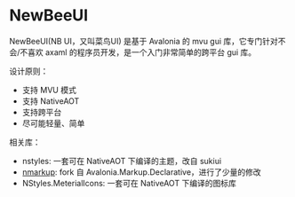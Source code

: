 # NewBeeUI

NewBeeUI(NB UI，又叫菜鸟UI) 是基于 Avalonia 的 mvu gui 库，它专门针对不会/不喜欢 axaml 的程序员开发，是一个入门非常简单的跨平台 gui 库。

设计原则：

- 支持 MVU 模式
- 支持 NativeAOT
- 支持跨平台
- 尽可能轻量、简单

相关库：

- nstyles: 一套可在 NativeAOT 下编译的主题，改自 sukiui
- [nmarkup](https://github.com/nscript-site/Avalonia.Markup.Declarative): fork 自 Avalonia.Markup.Declarative，进行了少量的修改
- NStyles.MeterialIcons: 一套可在 NativeAOT 下编译的图标库

